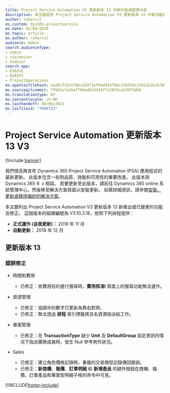 ```yaml
---
title: Project Service Automation V3 更新版本 13 的新功能或變更內容
description: 本主題提供 Project Service Automation V3 更新版本 13 中新功能的相關資訊。
author: ruhercul
ms.custom: dyn365-projectservice
ms.date: 02/04/2020
ms.topic: article
ms.author: ruhercul
audience: Admin
search.audienceType:
- admin
- customizer
- enduser
search.app:
- D365CE
- D365PS
- ProjectOperations
ms.openlocfilehash: 3a20cf32e578bc818f3ef6ed916784c32b559c3342162bcb7857f5e9cc520d9c
ms.sourcegitcommit: 7f8d1e7a16af769adb43d1877c28fdce53975db8
ms.translationtype: HT
ms.contentlocale: zh-HK
ms.lasthandoff: 08/06/2021
ms.locfileid: "7006723"
---
```

# <a name="project-service-automation-update-release-13-v3"></a>Project Service Automation 更新版本 13 V3

[!include [banner](../includes/psa-now-project-operations.md)]

我們很高興宣布 Dynamics 365 Project Service Automation (PSA) 應用程式的最新更新。 此版本包含一些對品質、效能和可用性的重要改進。 此版本與 Dynamics 365 9. x 相容。 若要更新至此版本，請前往 Dynamics 365 online 系統管理中心，然後移至解決方案頁面以安裝更新。 如需詳細資訊，請參閱[安裝、更新或移除偏好的解決方案](/power-platform/admin/install-remove-preferred-solution)。

本主題列出 Project Service Automation V3 更新版本 13 新推出或已變更的功能及修正。 這個版本的組建編號為 V3.10.3.18，依照下列排程提供：

- **正式運作 (自我更新)：** 2019 年 11 月
- **自動更新：** 2019 年 12 月


## <a name="update-release-13"></a>更新版本 13 

### <a name="bug-fixes"></a>錯誤修正

- 時間和費用

     - 已修正：依費用目的進行搜尋時，**費用核准l** 頁面上的搜尋功能無法運作。

- 資源管理

     - 已修正：協調中的數字已更新為靠右對齊。
     - 已修正：無法透過 **排程** 索引標籤將具名資源指派給工作。

- 專案管理

     - 已修正：在 **TransactionType** 缺少 **Unit** 及 **DefaultGroup** 設定資訊的情況下指派團隊成員時，發生 Null 參考例外狀況。

- Sales

     - 已修正：建立角色價格記錄時，重複的交易類型記錄傳回錯誤。
     - 已修正：**新商機**、**報價**、**訂單明細** 和 **新增產品** 的額外按鈕在商機、報價、訂單產品和專案型明細子格的命令中可見。




[!INCLUDE[footer-include](../includes/footer-banner.md)]